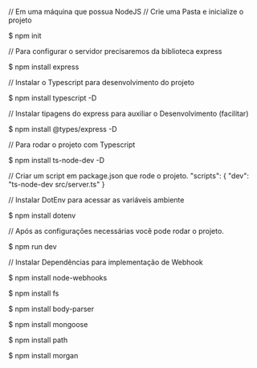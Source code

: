 // Em uma máquina que possua NodeJS
// Crie uma Pasta e inicialize o projeto 

$ npm init 

// Para configurar o servidor precisaremos da biblioteca express

$ npm install express 

// Instalar o Typescript para desenvolvimento do projeto

$ npm install typescript -D

// Instalar tipagens do express para auxiliar o Desenvolvimento (facilitar)

$ npm install @types/express -D 

// Para rodar o projeto com Typescript

$ npm install ts-node-dev -D

// Criar um script em package.json que rode o projeto.
"scripts": {
    "dev": "ts-node-dev src/server.ts"
}

// Instalar DotEnv para acessar as variáveis ambiente

$ npm install dotenv

// Após as configurações necessárias você pode rodar o projeto.

$ npm run dev

// Instalar Dependências para implementação de Webhook

$ npm install node-webhooks

$ npm install fs

$ npm install body-parser

$ npm install mongoose

$ npm install path

$ npm install morgan 
